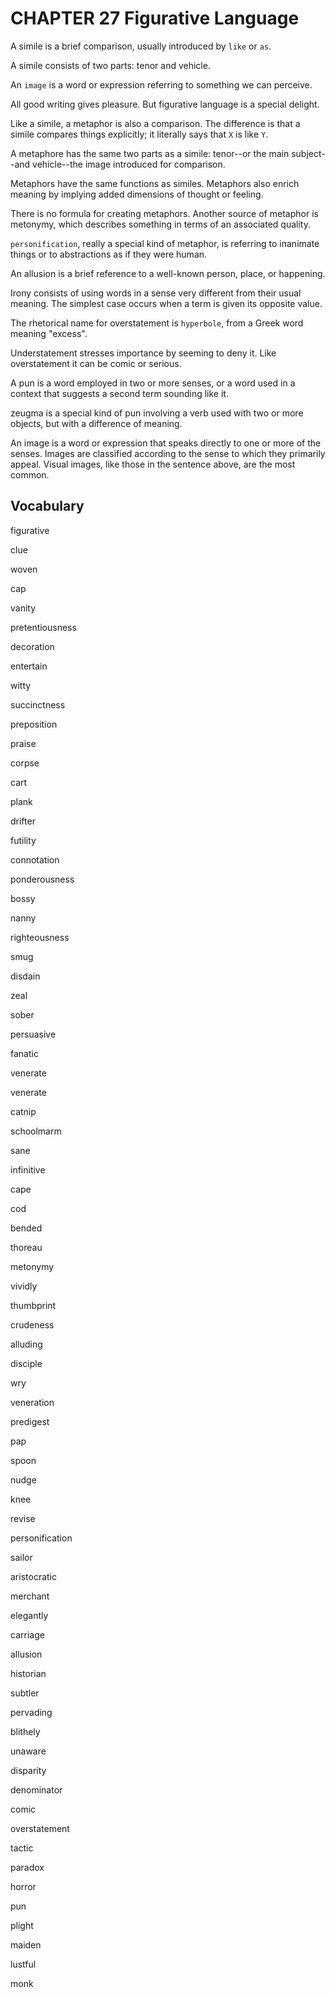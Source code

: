 # CHAPTER 27 Figurative Language

A simile is a brief comparison, usually introduced by `like` or `as`.

A simile consists of two parts: tenor and vehicle.

An `image` is a word or expression referring to something we can perceive.

All good writing gives pleasure. But figurative language is a special delight. 

Like a simile, a metaphor is also a comparison. The difference is that a simile compares things explicitly; it literally says that `X` is like `Y`.

A metaphore has the same two parts as a simile: tenor--or the main subject--and vehicle--the image introduced for comparison.

Metaphors have the same functions as similes. Metaphors also enrich meaning by implying added dimensions of thought or feeling.

There is no formula for creating metaphors. Another source of metaphor is metonymy, which describes something in terms of an associated quality.

`personification`, really a special kind of metaphor, is referring to inanimate things or to abstractions as if they were human.

An allusion is a brief reference to a well-known person, place, or happening.

Irony consists of using words in a sense very different from their usual meaning. The simplest case occurs when a term is given its opposite value.

The rhetorical name for overstatement is `hyperbole`, from a Greek word meaning "excess".

Understatement stresses importance by seeming to deny it. Like overstatement it can be comic or serious.

A pun is a word employed in two or more senses, or a word used in a context that suggests a second term sounding like it.

zeugma is a special kind of pun involving a verb used with two or more objects, but with a difference of meaning.

An image is a word or expression that speaks directly to one or more of the senses. Images are classified according to the sense to which they primarily appeal. Visual images, like those in the sentence above, are the most common.



## Vocabulary

figurative

clue

woven

cap

vanity

pretentiousness

decoration

entertain

witty

succinctness

preposition

praise

corpse

cart

plank

drifter

futility

connotation

ponderousness

bossy

nanny

righteousness

smug

disdain

zeal

sober

persuasive

fanatic

venerate

venerate

catnip

schoolmarm

sane

infinitive

cape

cod

bended

thoreau

metonymy

vividly

thumbprint

crudeness

alluding

disciple

wry

veneration

predigest

pap

spoon

nudge

knee

revise

personification

sailor

aristocratic

merchant

elegantly

carriage

allusion

historian

subtler

pervading

blithely

unaware

disparity

denominator

comic

overstatement

tactic

paradox

horror

pun

plight

maiden

lustful

monk
